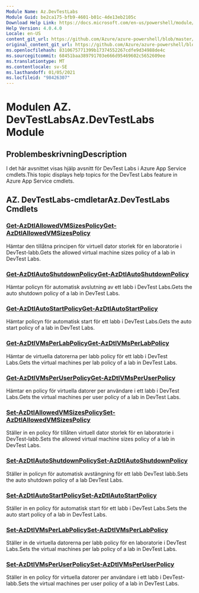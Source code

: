 ```yaml
---
Module Name: Az.DevTestLabs
Module Guid: be2ca175-bfb9-4601-b01c-4de13eb2105c
Download Help Link: https://docs.microsoft.com/en-us/powershell/module/az.devtestlabs
Help Version: 4.0.4.0
Locale: en-US
content_git_url: https://github.com/Azure/azure-powershell/blob/master/src/DevTestLabs/DevTestLabs/help/Az.DevTestLabs.md
original_content_git_url: https://github.com/Azure/azure-powershell/blob/master/src/DevTestLabs/DevTestLabs/help/Az.DevTestLabs.md
ms.openlocfilehash: 8310675771399b17374552267cdfe9d34988de4c
ms.sourcegitcommit: 68451baa389791703e666d95469602c5652609ee
ms.translationtype: MT
ms.contentlocale: sv-SE
ms.lasthandoff: 01/05/2021
ms.locfileid: "98426307"
---
```

# <span data-ttu-id="6316d-101">Modulen AZ. DevTestLabs</span><span class="sxs-lookup"><span data-stu-id="6316d-101">Az.DevTestLabs Module</span></span>
## <span data-ttu-id="6316d-102">Problembeskrivning</span><span class="sxs-lookup"><span data-stu-id="6316d-102">Description</span></span>
<span data-ttu-id="6316d-103">I det här avsnittet visas hjälp avsnitt för DevTest Labs i Azure App Service cmdlets.</span><span class="sxs-lookup"><span data-stu-id="6316d-103">This topic displays help topics for the DevTest Labs feature in Azure App Service cmdlets.</span></span>

## <span data-ttu-id="6316d-104">AZ. DevTestLabs-cmdletar</span><span class="sxs-lookup"><span data-stu-id="6316d-104">Az.DevTestLabs Cmdlets</span></span>
### [<span data-ttu-id="6316d-105">Get-AzDtlAllowedVMSizesPolicy</span><span class="sxs-lookup"><span data-stu-id="6316d-105">Get-AzDtlAllowedVMSizesPolicy</span></span>](Get-AzDtlAllowedVMSizesPolicy.md)
<span data-ttu-id="6316d-106">Hämtar den tillåtna principen för virtuell dator storlek för en laboratorie i DevTest-labb.</span><span class="sxs-lookup"><span data-stu-id="6316d-106">Gets the allowed virtual machine sizes policy of a lab in DevTest Labs.</span></span>

### [<span data-ttu-id="6316d-107">Get-AzDtlAutoShutdownPolicy</span><span class="sxs-lookup"><span data-stu-id="6316d-107">Get-AzDtlAutoShutdownPolicy</span></span>](Get-AzDtlAutoShutdownPolicy.md)
<span data-ttu-id="6316d-108">Hämtar policyn för automatisk avslutning av ett labb i DevTest Labs.</span><span class="sxs-lookup"><span data-stu-id="6316d-108">Gets the auto shutdown policy of a lab in DevTest Labs.</span></span>

### [<span data-ttu-id="6316d-109">Get-AzDtlAutoStartPolicy</span><span class="sxs-lookup"><span data-stu-id="6316d-109">Get-AzDtlAutoStartPolicy</span></span>](Get-AzDtlAutoStartPolicy.md)
<span data-ttu-id="6316d-110">Hämtar policyn för automatisk start för ett labb i DevTest Labs.</span><span class="sxs-lookup"><span data-stu-id="6316d-110">Gets the auto start policy of a lab in DevTest Labs.</span></span>

### [<span data-ttu-id="6316d-111">Get-AzDtlVMsPerLabPolicy</span><span class="sxs-lookup"><span data-stu-id="6316d-111">Get-AzDtlVMsPerLabPolicy</span></span>](Get-AzDtlVMsPerLabPolicy.md)
<span data-ttu-id="6316d-112">Hämtar de virtuella datorerna per labb policy för ett labb i DevTest Labs.</span><span class="sxs-lookup"><span data-stu-id="6316d-112">Gets the virtual machines per lab policy of a lab in DevTest Labs.</span></span>

### [<span data-ttu-id="6316d-113">Get-AzDtlVMsPerUserPolicy</span><span class="sxs-lookup"><span data-stu-id="6316d-113">Get-AzDtlVMsPerUserPolicy</span></span>](Get-AzDtlVMsPerUserPolicy.md)
<span data-ttu-id="6316d-114">Hämtar en policy för virtuella datorer per användare i ett labb i DevTest Labs.</span><span class="sxs-lookup"><span data-stu-id="6316d-114">Gets the virtual machines per user policy of a lab in DevTest Labs.</span></span>

### [<span data-ttu-id="6316d-115">Set-AzDtlAllowedVMSizesPolicy</span><span class="sxs-lookup"><span data-stu-id="6316d-115">Set-AzDtlAllowedVMSizesPolicy</span></span>](Set-AzDtlAllowedVMSizesPolicy.md)
<span data-ttu-id="6316d-116">Ställer in en policy för tillåten virtuell dator storlek för en laboratorie i DevTest-labb.</span><span class="sxs-lookup"><span data-stu-id="6316d-116">Sets the allowed virtual machine sizes policy of a lab in DevTest Labs.</span></span>

### [<span data-ttu-id="6316d-117">Set-AzDtlAutoShutdownPolicy</span><span class="sxs-lookup"><span data-stu-id="6316d-117">Set-AzDtlAutoShutdownPolicy</span></span>](Set-AzDtlAutoShutdownPolicy.md)
<span data-ttu-id="6316d-118">Ställer in policyn för automatisk avstängning för ett labb DevTest labb.</span><span class="sxs-lookup"><span data-stu-id="6316d-118">Sets the auto shutdown policy of a lab DevTest Labs.</span></span>

### [<span data-ttu-id="6316d-119">Set-AzDtlAutoStartPolicy</span><span class="sxs-lookup"><span data-stu-id="6316d-119">Set-AzDtlAutoStartPolicy</span></span>](Set-AzDtlAutoStartPolicy.md)
<span data-ttu-id="6316d-120">Ställer in en policy för automatisk start för ett labb i DevTest Labs.</span><span class="sxs-lookup"><span data-stu-id="6316d-120">Sets the auto start policy of a lab in DevTest Labs.</span></span>

### [<span data-ttu-id="6316d-121">Set-AzDtlVMsPerLabPolicy</span><span class="sxs-lookup"><span data-stu-id="6316d-121">Set-AzDtlVMsPerLabPolicy</span></span>](Set-AzDtlVMsPerLabPolicy.md)
<span data-ttu-id="6316d-122">Ställer in de virtuella datorerna per labb policy för en laboratorie i DevTest Labs.</span><span class="sxs-lookup"><span data-stu-id="6316d-122">Sets the virtual machines per lab policy of a lab in DevTest Labs.</span></span>

### [<span data-ttu-id="6316d-123">Set-AzDtlVMsPerUserPolicy</span><span class="sxs-lookup"><span data-stu-id="6316d-123">Set-AzDtlVMsPerUserPolicy</span></span>](Set-AzDtlVMsPerUserPolicy.md)
<span data-ttu-id="6316d-124">Ställer in en policy för virtuella datorer per användare i ett labb i DevTest-labb.</span><span class="sxs-lookup"><span data-stu-id="6316d-124">Sets the virtual machines per user policy of a lab in DevTest Labs.</span></span>

